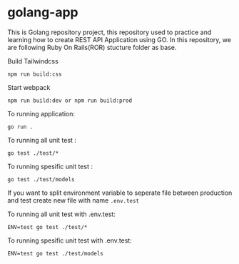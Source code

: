 # golang-app
This is Golang repository project, this repository used to practice and learning how to create REST API Application using GO.
In this repository, we are following Ruby On Rails(ROR) stucture folder as base.

Build Tailwindcss
```
npm run build:css
```

Start webpack
```
npm run build:dev or npm run build:prod
```

To running application: 
```
go run .
```

To running all unit test :
```
go test ./test/*
```

To running spesific unit test :
```
go test ./test/models
```

If you want to split environment variable to seperate file between production and test create new file with name `.env.test`

To running all unit test with .env.test:
```
ENV=test go test ./test/*
```

To running spesific unit test with .env.test:
```
ENV=test go test ./test/models
```